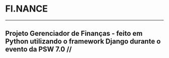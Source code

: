 # FI.NANCE

<hr>

## Projeto Gerenciador de Finanças - feito em Python utilizando o framework Django durante o evento da PSW 7.0 //
